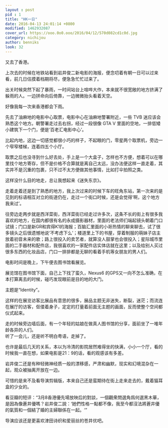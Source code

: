 ```yaml
---
layout : post
pid : 1
title: "HK一日"
date: 2016-04-13 24:01:14 +0800
modified: 1462932087
cover_url: https://ooo.0o0.ooo/2016/04/12/570d082cd1c0d.jpg 
category: nichijou
author: benniks
look: 32
---
```


又去了香港。

上次去的时候在地铁站看到岩井俊二新电影的海报，便念叨着有朝一日可以过来看，前几日估摸着档期将尽，便急急忙忙过来了。

出关时候突然下起了暴雨，一时间站台上喧哗大作，本来就不很宽敞的地方挤满了躲雨的人。一边拼命向后倚靠，一边微微抬头看着天空。

好像我每一次来香港都会下雨。


先去了油麻地的电影中心取票，电影中心在油麻地警署附近，一些 TVB 迷应该会熟悉这个地方。朝警署走过去右拐，经过一段很像 GTA V 里面的空地，一排低矮小建筑下一个门，便是‘百老汇电影中心’。

比起内地，这边一切感觉都很小巧的样子，不起眼的门，零星两个取票机，旁边一个窄窄楼梯，连着四五个小厅。


取票之后也没寻到什么好去处，手上是一个大盒子，怎样也不方便，想着可以在哪里找个地方寄存，但不是价格不合算就是离自己太远，没办法便这样一直走着，其实并不是沉重的包裹，只不过不太方便做其他事情，比如打伞拍照之类。

这样没什么目的地走，总让我想起来《迷失东京》。


走着走着还是到了熟悉的地方，我上次过来的时候下车的旺角东站，第一次来的是见到的标语相互对立的街道仍在，走过一个街口时候，还是会觉得‘啊，这个地方我来过’。

往旁边走两步就是西洋菜街，西洋菜街已经走过许多次，这条不长的街上有很多我喜欢的地方，在国内都很有名的永成摄影器材，里面的老法师们端起镜头朝着门口试镜；门口是新GR和宾得K1的海报；百脑汇里面的小哥热情的聊来聊去，试了很多镜头之后很遗憾地说‘不考虑下么’；楼道里上下的书屋，穿着制服的萌妹子店主放着初音未来的歌；路上很投入的卖艺者，就算没人鼓掌也会很投入；星际城市里面的二手器材和配件店，我很喜欢的一家配件店实体店就在这里；以及给别人买过很多东西的化妆品店，门口一排排都是无聊的看着手机等女朋友的男人们。


电影时间是晚上，下午便去图书馆看展览。


展览馆在图书馆下面，自己上下找了蛮久，Nexus6 的GPS又一向不怎么准确，在本打算离去的时候，碰巧发现眼前是目的地的大门。

主题是“Identity”。  

这样的在展览访客比展品有意思的很多，展品主题无非迷失，断裂，迷茫；而流连在展厅的访客，伛偻着身子，定定的打量着前面无主题的画面，反而使整个空间都仪式起来。  

走的时候旁边墙后面，有一个年轻的姑娘在做真人图书馆的分享，面前坐了一堆年龄各异的人们。  
听了一会儿，还是听不明白粤语，走掉了。  


也许是最后几天的关系，本以为冷清的影院居然难得坐的快满，小小一个厅，看的时候我一直在想，如果电影是21：9的话，看的观感该有多差。

岩井俊二还是有种轻微神经质一般的漂移感，严肃和幽默，现实和幻境混杂在一起，观众被抽离开放在一边。

可惜的是来不及看导演剪辑版，本来自己还是蛮期待在街上走来走去的，戴着猫耳盒的少女的。

看豆瓣的短评：“3月8香港優先場放映后的對談，一個觀衆問選角爲何選黑木華，是因為像蒼井優嗎？岩井俊二說：‘她們性格一點都不像，我至今都沒法將蒼井優的氣質和一個結了婚的主婦聯係在一起。‘”


导演应该还是更喜欢津田诗织和爱丽丝的苍井优吧。 
